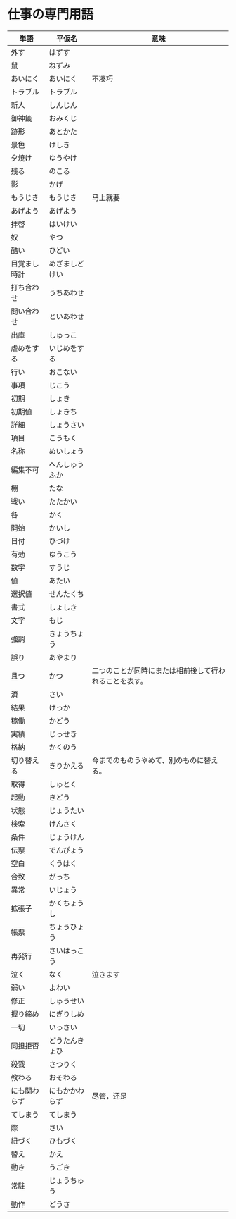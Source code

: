 # 仕事の専門用語
 単語| 平仮名 | 意味  
-|-|-
 外す | はずす
 鼠 | ねずみ
 あいにく | あいにく | 不凑巧
 トラブル | トラブル
 新人 | しんじん
 御神籤 | おみくじ
 跡形 | あとかた
 景色 | けしき
 夕焼け | ゆうやけ
 残る | のこる
 影 | かげ
 もうじき | もうじき | 马上就要
 あげよう | あげよう
 拝啓 | はいけい
 奴 | やつ
 酷い | ひどい
 目覚まし時計 | めざましどけい
 打ち合わせ | うちあわせ
 問い合わせ | といあわせ
 出庫 | しゅっこ
 虐めをする | いじめをする
 行い | おこない
 事項 | じこう
 初期 | しょき
 初期値 | しょきち
 詳細 | しょうさい
 項目 | こうもく
 名称 | めいしょう
 編集不可 | へんしゅうふか
 棚 | たな
 戦い | たたかい
 各 | かく
 開始 | かいし
 日付 | ひづけ
 有効 | ゆうこう
 数字 | すうじ
 値 | あたい
 選択値 | せんたくち
 書式 | しょしき
 文字 | もじ
 強調 | きょうちょう
 誤り | あやまり
 且つ | かつ | 二つのことが同時にまたは相前後して行われることを表す。
 済 | さい
 結果 | けっか
 稼働 | かどう
 実績 | じっせき
 格納 | かくのう
 切り替える | きりかえる | 今までのものうやめて、別のものに替える。
 取得 | しゅとく
 起動 | きどう
 状態 | じょうたい
 検索 | けんさく
 条件 | じょうけん
 伝票 | でんぴょう
 空白 | くうはく
 合致 | がっち
 異常 | いじょう
 拡張子 | かくちょうし
 帳票 | ちょうひょう
 再発行 | さいはっこう
 泣く | なく | 泣きます
 弱い | よわい
 修正 | しゅうせい
 握り締め | にぎりしめ
 一切 | いっさい
 同担拒否 | どうたんきょひ
 殺戮 | さつりく
 教わる | おそわる
 にも関わらず | にもかかわらず | 尽管，还是
 てしまう | てしまう
 際 | さい
 紐づく | ひもづく
 替え | かえ
 動き | うごき
 常駐 | じょうちゅう
 動作 | どうさ